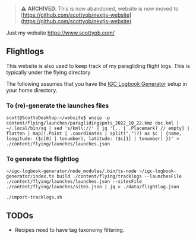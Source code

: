 > :warning: **ARCHIVED**: This is now abandoned, website is now moved to [https://github.com/scottyob/nextjs-website](https://github.com/scottyob/nextjs-website)


Just my website https://www.scottyob.com/

## Flightlogs

This website is also used to keep track of my paragliding flight logs.  This is typically under the flying directory

The following assumes that you have the [IGC Logbook Generator](https://github.com/scottyob/igc-logbook-generator) setup in your home directory.

### To (re)-generate the launches files
```
scott@ScottoDesktop:~/website$ unzip -p content/flying/launches/paraglidingspots_2022_10_22.kmz doc.kml |  ~/.local/bin/xq | sed 's/kml\://' | jq '[.. | .Placemark? // empty] | flatten | map((.Point | .coordinates | split(",")?) as $c | {name, longitude: ($c[0] | tonumber), latitude: ($c[1] | tonumber) })' > ./content/flying/launches/launches.json
```

### To generate the flightlog
```
~/igc-logbook-generator/node_modules/.bin/ts-node ~/igc-logbook-generator/index.ts build ./content/flying/tracklogs --launchesFile ./content/flying/launches/launches.json --sitesFile ./content/flying/launches/sites.json | jq > ./data/flightlog.json
```
```
./import-tracklogs.sh
```


## TODOs
- Recipes need to have tag taxonomy filtering.

